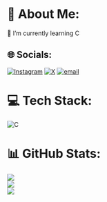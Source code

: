 
# 💫 About Me:
🌱 I’m currently learning </bold> C <bold> <br>


## 🌐 Socials:
[![Instagram](https://img.shields.io/badge/Instagram-%23E4405F.svg?logo=Instagram&logoColor=white)](https://instagram.com/beeh.fg) [![X](https://img.shields.io/badge/X-black.svg?logo=X&logoColor=white)](https://x.com/beeh_fg) [![email](https://img.shields.io/badge/Email-D14836?logo=gmail&logoColor=white)](mailto:bernardofantinelli@gmail.com) 

# 💻 Tech Stack:
![C](https://img.shields.io/badge/c-%2300599C.svg?style=for-the-badge&logo=c&logoColor=white)
# 📊 GitHub Stats:
![](https://github-readme-stats.vercel.app/api?username=bernardofg&theme=dark&hide_border=false&include_all_commits=true&count_private=true)<br/>
![](https://nirzak-streak-stats.vercel.app/?user=bernardofg&theme=dark&hide_border=false)<br/>
![](https://github-readme-stats.vercel.app/api/top-langs/?username=bernardofg&theme=dark&hide_border=false&include_all_commits=true&count_private=true&layout=compact)

<!-- Proudly created with GPRM ( https://gprm.itsvg.in ) -->
